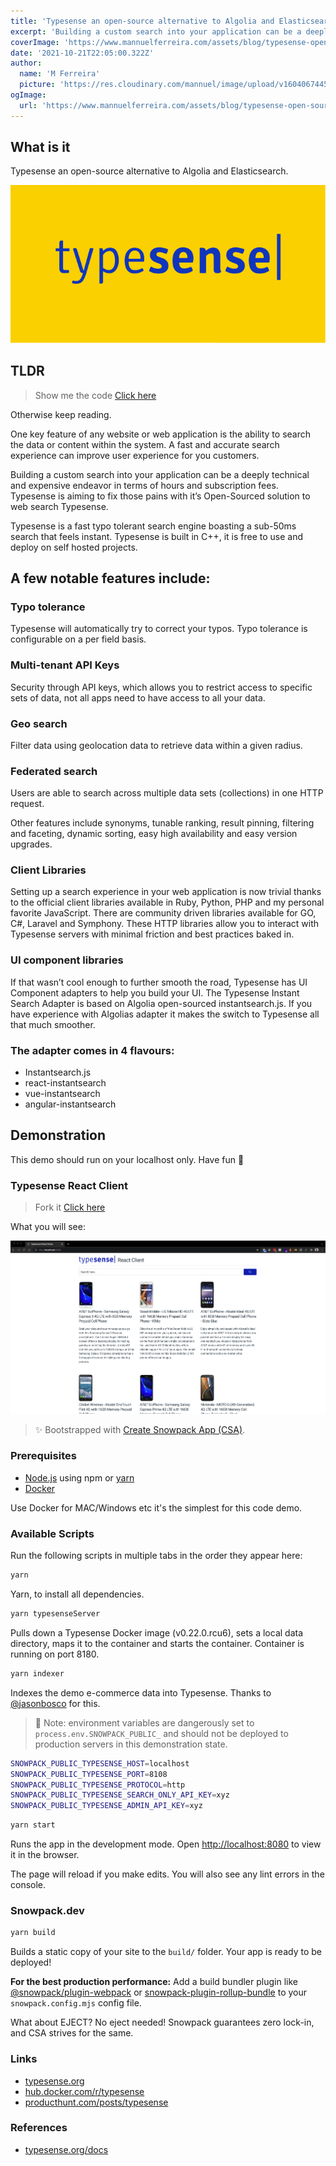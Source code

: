 ```yaml
---
title: 'Typesense an open-source alternative to Algolia and Elasticsearch'
excerpt: 'Building a custom search into your application can be a deeply technical and expensive endeavor in terms of build hours and license fees. Typesense is aiming to fix those pains with it’s Open-Sourced solution to web search Typesense.'
coverImage: 'https://www.mannuelferreira.com/assets/blog/typesense-open-source-alternative-to-algolia-and-elasticsearch/typesense-header.png'
date: '2021-10-21T22:05:00.322Z'
author:
  name: 'M Ferreira'
  picture: 'https://res.cloudinary.com/mannuel/image/upload/v1604067445/images/mee.jpg'
ogImage:
  url: 'https://www.mannuelferreira.com/assets/blog/typesense-open-source-alternative-to-algolia-and-elasticsearch/typesense-header.png'
---
```


## What is it

Typesense an open-source alternative to Algolia and Elasticsearch.

![typsense](/assets/blog/typesense-open-source-alternative-to-algolia-and-elasticsearch/typesense-header.png)

## TLDR

> Show me the code [Click here](https://github.com/mannuelf/typesense-algolia-search-comparison/tree/main/typesense-client)

Otherwise keep reading.

One key feature of any website or web application is the ability to search the data or content within the system. A fast and accurate search experience can improve user experience for you customers.

Building a custom search into your application can be a deeply technical and expensive endeavor in terms of hours and subscription fees. Typesense is aiming to fix those pains with it’s Open-Sourced solution to web search Typesense.

Typesense is a fast typo tolerant search engine boasting a sub-50ms search that feels instant. Typesense is built in C++, it is free to use and deploy on self hosted projects.

## A few notable features include:

### Typo tolerance

Typesense will automatically try to correct your typos. Typo tolerance is configurable on a per field basis.

### Multi-tenant API Keys

Security through API keys, which allows you to restrict access to specific sets of data, not all apps need to have access to all your data.

### Geo search

Filter data using geolocation data to retrieve data within a given radius.

### Federated search

Users are able to search across multiple data sets (collections) in one HTTP request.

Other features include synonyms, tunable ranking, result pinning, filtering and faceting, dynamic sorting, easy high availability and easy version upgrades.

### Client Libraries

Setting up a search experience in your web application is now trivial thanks to the official client libraries available in Ruby, Python, PHP and my personal favorite JavaScript. There are community driven libraries available for GO, C#, Laravel and Symphony. These HTTP libraries allow you to interact with Typesense servers with minimal friction and best practices baked in.

### UI component libraries

If that wasn’t cool enough to further smooth the road, Typesense has UI Component adapters to help you build your UI. The Typesense Instant Search Adapter is based on Algolia open-sourced instantsearch.js. If you have experience with Algolias adapter it makes the switch to Typesense all that much smoother.

### The adapter comes in 4 flavours:

- Instantsearch.js
- react-instantsearch
- vue-instantsearch
- angular-instantsearch

## Demonstration

This demo should run on your localhost only. Have fun 🚀

### Typesense React Client

> Fork it [Click here](https://github.com/mannuelf/typesense-algolia-search-comparison/tree/main/typesense-client)

What you will see:

![typsense](/assets/blog/typesense-open-source-alternative-to-algolia-and-elasticsearch/demosite.png)

> ✨ Bootstrapped with [Create Snowpack App (CSA)](https://www.snowpack.dev).

### Prerequisites

- [Node.js](https://nodejs.org) using npm or [yarn](https://yarnpkg.com)
- [Docker](https://www.docker.com/get-started)

Use Docker for MAC/Windows etc it's the simplest for this code demo.

### Available Scripts

Run the following scripts in multiple tabs in the order they appear here:

```bash
yarn
```

Yarn, to install all dependencies.

```bash
yarn typesenseServer
```

Pulls down a Typesense Docker image (v0.22.0.rcu6), sets a local data directory, maps it to the container and starts the container. Container is running on port 8180.

```bash
yarn indexer
```

Indexes the demo e-commerce data into Typesense. Thanks to [@jasonbosco](https://github.com/jasonbosco) for this.

> 🚨 Note: environment variables are dangerously set to `process.env.SNOWPACK_PUBLIC_` and should not be deployed to production servers in this demonstration state.

```bash
SNOWPACK_PUBLIC_TYPESENSE_HOST=localhost
SNOWPACK_PUBLIC_TYPESENSE_PORT=8108
SNOWPACK_PUBLIC_TYPESENSE_PROTOCOL=http
SNOWPACK_PUBLIC_TYPESENSE_SEARCH_ONLY_API_KEY=xyz
SNOWPACK_PUBLIC_TYPESENSE_ADMIN_API_KEY=xyz
```

```bash
yarn start
```

Runs the app in the development mode.
Open [http://localhost:8080](http://localhost:8080s) to view it in the browser.

The page will reload if you make edits. You will also see any lint errors in the console.

### Snowpack.dev

```bash
yarn build
```

Builds a static copy of your site to the `build/` folder.
Your app is ready to be deployed!

**For the best production performance:** Add a build bundler plugin like [@snowpack/plugin-webpack](https://github.com/snowpackjs/snowpack/tree/main/plugins/plugin-webpack) or [snowpack-plugin-rollup-bundle](https://github.com/ParamagicDev/snowpack-plugin-rollup-bundle) to your `snowpack.config.mjs` config file.

What about EJECT? No eject needed! Snowpack guarantees zero lock-in, and CSA strives for the same.

### Links

- [typesense.org](https://typesense.org/)
- [hub.docker.com/r/typesense](https://hub.docker.com/r/typesense/typesense/tags?page=1&ordering=last_updated)
- [producthunt.com/posts/typesense](https://www.producthunt.com/posts/typesense)

### References

- [typesense.org/docs](https://typesense.org/docs/)
